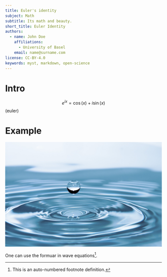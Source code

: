```yaml
---
title: Euler's identity
subject: Math
subtitle: Its math and beauty.
short_title: Euler Identity
authors:
  - name: John Doe
    affiliations:
      - University of Basel
    email: name@surname.com
license: CC-BY-4.0
keywords: myst, markdown, open-science
---
```


# Intro



$$e^{ix}=\cos(x)+i\sin(x) $$  (euler)




# Example 


![Alt text](wave_cc0.jpg)



One can use the formuar [](#euler) in wave equations[^myref].

[^myref]: This is an auto-numbered footnote definition.
